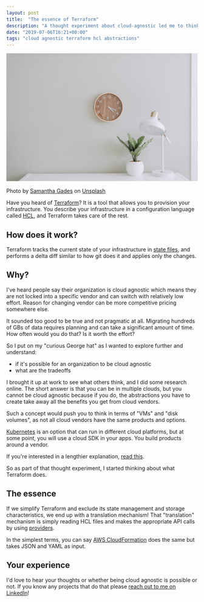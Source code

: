```yaml
---
layout: post
title:  "The essence of Terraform"
description: "A thought experiment about cloud-agnostic led me to think about what Terraform really does"
date: "2019-07-06T16:21+00:00"
tags: "cloud agnostic terraform hcl abstractions"
---
```


![The essence of Terraform](/assets/images/posts/the-essence-of-terraform.jpg "The essence of Terraform")

Photo by [Samantha Gades](https://unsplash.com/@srosinger3997?utm_source=unsplash&utm_medium=referral&utm_content=creditCopyText) on [Unsplash](https://unsplash.com/search/photos/perfect?utm_source=unsplash&utm_medium=referral&utm_content=creditCopyText)

Have you heard of [Terraform](https://www.terraform.io/)? It is a tool that allows you to provision your infrastructure. You describe your infrastructure in a configuration language called [HCL](https://www.terraform.io/docs/configuration/syntax.html), and Terraform takes care of the rest.

## How does it work?

Terraform tracks the current state of your infrastructure in [state files](https://www.terraform.io/docs/state/index.html), and performs a delta diff similar to how git does it and applies only the changes.

## Why?

I've heard people say their organization is cloud agnostic which  means they are not locked into a specific vendor and can switch with relatively low effort. Reason for changing vendor can be more competitive pricing somewhere else.

It sounded too good to be true and not pragmatic at all. Migrating hundreds of GBs of data requires planning and can take a significant amount of time. How often would you do that? Is it worth the effort?

So I put on my "curious George hat" as I wanted to explore further and understand:

* if it's possible for an organization to be cloud agnostic
* what are the tradeoffs

I brought it up at work to see what others think, and I did some research online. The short answer is that you can be in multiple clouds, but you cannot be cloud agnostic because if you do, the abstractions you have to create take away all the benefits you get from cloud vendors.

Such a concept would push you to think in terms of "VMs" and "disk volumes", as not all cloud vendors have the same products and options.

[Kubernetes](https://kubernetes.io/) is an option that can run in different cloud platforms, but at some point, you will use a cloud SDK in your apps. You build products around a vendor.

If you're interested in a lengthier explanation, [read this](https://www.finextra.com/blogposting/16840/cloud-native-vs-cloud-agnostic-what-conundrum-behind-the-hype).

So as part of that thought experiment, I started thinking about what Terraform does.

## The essence

If we simplify Terraform and exclude its state management and storage characteristics, we end up with a translation mechanism! That "translation" mechanism is simply reading HCL files and makes the appropriate API calls by using [providers](https://www.terraform.io/docs/configuration/providers.html).

In the simplest terms, you can say [AWS CloudFormation](https://aws.amazon.com/cloudformation/) does the same but takes JSON and YAML as input.

## Your experience

I'd love to hear your thoughts or whether being cloud agnostic is possible or not. If you know any projects that do that please [reach out to me on LinkedIn](https://www.linkedin.com/in/george-g-279883115/)!
